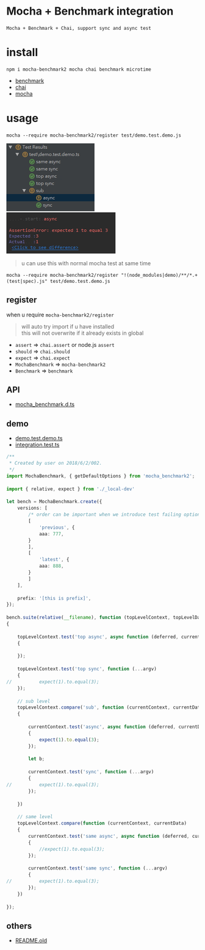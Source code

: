 # Mocha + Benchmark integration

    Mocha + Benchmark + Chai, support sync and async test

# install

```nodemon
npm i mocha-benchmark2 mocha chai benchmark microtime
```

* [benchmark](https://www.npmjs.com/package/benchmark)
* [chai](https://www.npmjs.com/package/chai)
* [mocha](https://www.npmjs.com/package/mocha)

# usage

```nodemon
mocha --require mocha-benchmark2/register test/demo.test.demo.js
```

![2018-06-03-09-57-39-1.jpg](readme/2018-06-03-09-57-39-1.jpg)
![2018-06-03-09-57-58-2.jpg](readme/2018-06-03-09-57-58-2.jpg)

> u can use this with normal mocha test at same time

```nodemon
mocha --require mocha-benchmark2/register "!(node_modules|demo)/**/*.+(test|spec).js" test/demo.test.demo.js
```

## register

when u require `mocha-benchmark2/register`

> will auto try import if u have installed  
> this will not overwrite if it already exists in global

- `assert` => `chai.assert` or node.js `assert`
- `should` => `chai.should`
- `expect` => `chai.expect`
- `MochaBenchmark` => `mocha-benchmark2`
- `Benchmark` => `benchmark`

## API

* [mocha_benchmark.d.ts](mocha_benchmark.d.ts)

## demo

* [demo.test.demo.ts](test/demo.test.demo.ts)
* [integration.test.ts](test/integration.test.ts)

```ts
/**
 * Created by user on 2018/6/2/002.
 */
import MochaBenchmark, { getDefaultOptions } from 'mocha_benchmark2';

import { relative, expect } from './_local-dev'

let bench = MochaBenchmark.create({
	versions: [
		/* order can be important when we introduce test failing options */
		[
			'previous', {
			aaa: 777,
		}
		],
		[
			'latest', {
			aaa: 888,
		}
		]
	],

	prefix: '[this is prefix]',
});

bench.suite(relative(__filename), function (topLevelContext, topLevelData)
{

	topLevelContext.test('top async', async function (deferred, currentData, currentContext)
	{

	});

	topLevelContext.test('top sync', function (...argv)
	{
//			expect(1).to.equal(3);
	});

	// sub level
	topLevelContext.compare('sub', function (currentContext, currentData)
	{

		currentContext.test('async', async function (deferred, currentData, currentContext)
		{
			expect(1).to.equal(3);
		});

		let b;

		currentContext.test('sync', function (...argv)
		{
//			expect(1).to.equal(3);
		});

	})

	// same level
	topLevelContext.compare(function (currentContext, currentData)
	{
		currentContext.test('same async', async function (deferred, currentData, currentContext)
		{
			//expect(1).to.equal(3);
		});

		currentContext.test('same sync', function (...argv)
		{
//			expect(1).to.equal(3);
		});
	})

});

```

## others

* [README.old](README.old.md)

